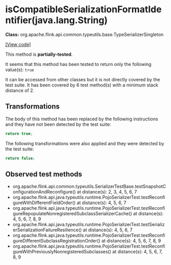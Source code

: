 # isCompatibleSerializationFormatIdentifier(java.lang.String)

**Class:** org.apache.flink.api.common.typeutils.base.TypeSerializerSingleton

[[View code]](https://github.com/apache/flink/blob/740f711c4ec9c4b7cdefd01c9f64857c345a68a1/flink-core/src/main/java//org/apache/flink/api/common/typeutils/base/TypeSerializerSingleton.java#L77)

This method is **partially-tested**.

It seems that this method has been tested to return only the following value(s): `true`


It can be accessed from other classes but it is not directly covered by the test suite. 
It has been covered by 6 test method(s) with a minimum stack distance of 2.

## Transformations


The body of this method has been replaced by the following instructions and they have not been detected by the test suite:

```Java
return true;
```

The following transformations were also applied and they were detected by the test suite:

```Java
return false;
```





## Observed test methods

* org.apache.flink.api.common.typeutils.SerializerTestBase.testSnapshotConfigurationAndReconfigure() at distance(s): 2, 3, 4, 5, 6, 7
* org.apache.flink.api.java.typeutils.runtime.PojoSerializerTest.testReconfigureWithDifferentFieldOrder() at distance(s): 4, 5, 6, 7
* org.apache.flink.api.java.typeutils.runtime.PojoSerializerTest.testReconfigureRepopulateNonregisteredSubclassSerializerCache() at distance(s): 4, 5, 6, 7, 8, 9
* org.apache.flink.api.java.typeutils.runtime.PojoSerializerTest.testSerializerSerializationFailureResilience() at distance(s): 4, 5, 6, 7
* org.apache.flink.api.java.typeutils.runtime.PojoSerializerTest.testReconfigureDifferentSubclassRegistrationOrder() at distance(s): 4, 5, 6, 7, 8, 9
* org.apache.flink.api.java.typeutils.runtime.PojoSerializerTest.testReconfigureWithPreviouslyNonregisteredSubclasses() at distance(s): 4, 5, 6, 7, 8, 9

